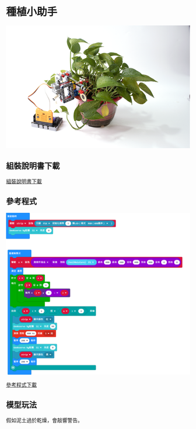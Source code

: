 # 種植小助手

![](../images/plant.png)

## 組裝說明書下載

[組裝說明書下載](https://drive.google.com/drive/folders/1wg_edUZFrqyUONA0FJ6vFBkGArRsfnf4?usp=sharing)

## 參考程式

![](../images/plant_code.png)

[參考程式下載](https://makecode.microbit.org/_RmuazT3u3KAD)

## 模型玩法

假如泥土過於乾燥，會敲響警告。